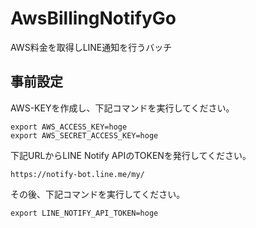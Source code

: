 # AwsBillingNotifyGo
AWS料金を取得しLINE通知を行うバッチ

## 事前設定
AWS-KEYを作成し、下記コマンドを実行してください。
```
export AWS_ACCESS_KEY=hoge
export AWS_SECRET_ACCESS_KEY=hoge
```

下記URLからLINE Notify APIのTOKENを発行してください。
```
https://notify-bot.line.me/my/
```

その後、下記コマンドを実行してください。
```
export LINE_NOTIFY_API_TOKEN=hoge
```

